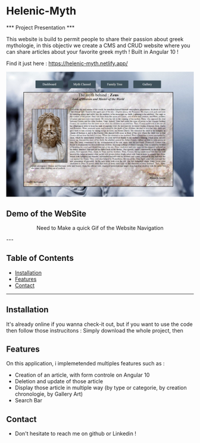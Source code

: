 # Helenic-Myth

*** Project Presentation  ***

This website is build to permit people to share their passion about greek mythologie, in this objectiv we create a CMS and CRUD website where you can share articles about your favorite greek myth !
Built in Angular 10 !

Find it just here : https://helenic-myth.netlify.app/
<p align="center"><img src="src/assets/read-me/Detail.PNG"\></p>


## Demo of the WebSite
<p align="center">Need to Make a quick Gif of the Website Navigation</p>
---

## Table of Contents 

- [Installation](#installation)
- [Features](#features)
- [Contact](#Contact)

---

## Installation
It's already online if you wanna check-it out, but if you want to use the code then follow those instrucitons :
Simply download the whole project, then 


## Features
On this application, i implemetended multiples features such as :
 - Creation of an article, with form controle on Angular 10
 - Deletion and update of those article
 - Display those article in multiple way (by type or categorie, by creation chronologie, by Gallery Art)
 - Search Bar


## Contact
- Don't hesitate to reach me on github or Linkedin !



